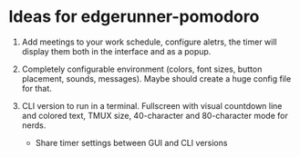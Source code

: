 # Ideas for edgerunner-pomodoro

1. Add meetings to your work schedule, configure aletrs, the timer will display them both in the interface and as a popup.

1. Completely configurable environment (colors, font sizes, button placement, sounds, messages). Maybe should create a huge config file for that.

1. CLI version to run in a terminal. Fullscreen with visual countdown line and colored text, TMUX size, 40-character and 80-character mode for nerds.
	
	* Share timer settings between GUI and CLI versions

